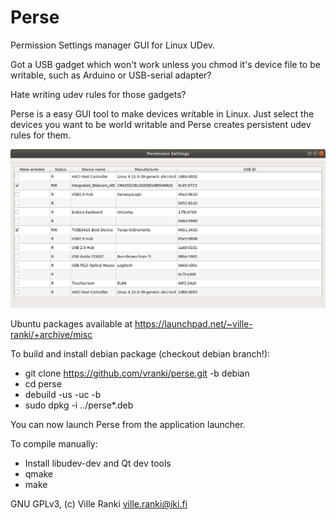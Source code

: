 Perse
=====

Permission Settings manager GUI for Linux UDev.

Got a USB gadget which won't work unless you chmod it's device file to be writable, such
as Arduino or USB-serial adapter?

Hate writing udev rules for those gadgets?

Perse is a easy GUI tool to make devices writable in Linux. Just select the devices
you want to be world writable and Perse creates persistent udev rules for them.

![Screenshot](screenshot.png)

Ubuntu packages available at https://launchpad.net/~ville-ranki/+archive/misc

To build and install debian package (checkout debian branch!):

 * git clone https://github.com/vranki/perse.git -b debian
 * cd perse
 * debuild -us -uc -b
 * sudo dpkg -i ../perse*.deb

You can now launch Perse from the application launcher.

To compile manually:

 * Install libudev-dev and Qt dev tools
 * qmake
 * make

GNU GPLv3, (c) Ville Ranki <ville.ranki@iki.fi>
